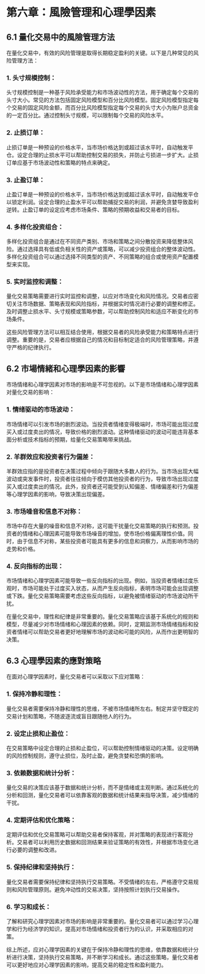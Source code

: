 # 第六章：風險管理和心理學因素

## 6.1 量化交易中的風險管理方法

在量化交易中，有效的风险管理是取得长期稳定盈利的关键。以下是几种常见的风险管理方法：

### 1. 头寸规模控制：

头寸规模控制是一种基于风险承受能力和市场波动性的方法，用于确定每个交易的头寸大小。常见的方法包括固定风险模型和百分比风险模型。固定风险模型指定每个交易的固定风险金额，而百分比风险模型指定每个交易的头寸大小为账户总资金的一定百分比。通过控制头寸规模，可以限制每个交易的风险水平。

### 2. 止损订单：

止损订单是一种预设的价格水平，当市场价格达到或超过该水平时，自动触发平仓。设定合理的止损水平可以帮助控制交易的损失，并防止亏损进一步扩大。止损订单应基于市场波动性和策略的特点来确定。

### 3. 止盈订单：

止盈订单是一种预设的价格水平，当市场价格达到或超过该水平时，自动触发平仓以锁定利润。设定合理的止盈水平可以帮助捕捉交易的利润，并避免贪婪导致盈利逆转。止盈订单的设定应考虑市场条件、策略的预期收益和交易者的目标。

### 4. 多样化投资组合：

多样化投资组合是通过在不同资产类别、市场和策略之间分散投资来降低整体风险。通过选择具有低或负相关性的资产或策略，可以减少投资组合的整体波动性。多样化投资组合可以通过选择不同类型的资产、不同策略的组合或使用资产配置模型来实现。

### 5. 实时监控和调整：

量化交易策略需要进行实时监控和调整，以应对市场变化和风险情况。交易者应密切关注市场数据、策略表现和风险指标，并根据实时情况进行必要的调整和修正。及时调整止损水平、头寸规模或策略参数，可以帮助控制风险和适应不断变化的市场条件。

这些风险管理方法可以相互结合使用，根据交易者的风险承受能力和策略特点进行调整。重要的是，交易者应根据自己的情况和目标制定适合的风险管理策略，并遵守严格的纪律执行。

## 6.2 市場情緒和心理學因素的影響

市场情绪和心理学因素对市场的影响是不可忽视的。以下是市场情绪和心理学因素对量化交易的影响：

### 1. 情绪驱动的市场波动：

市场情绪可以引发市场的剧烈波动。当投资者情绪变得极端时，市场可能出现过度买入或过度卖出的情况，导致价格的剧烈波动。这种情绪驱动的波动可能违背基本面分析或技术指标的预期，给量化交易策略带来挑战。

### 2. 羊群效应和投资者行为偏差：

羊群效应指的是投资者在决策过程中倾向于跟随大多数人的行为。当市场出现大幅波动或突发事件时，投资者往往倾向于模仿其他投资者的行为，导致市场出现过度买入或过度卖出的情况。此外，投资者还可能受到认知偏差、情绪偏差和行为偏差等心理学因素的影响，导致决策出现偏差。

### 3. 市场噪音和信息不对称：

市场中存在大量的噪音和信息不对称，这可能干扰量化交易策略的执行和预测。投资者的情绪和心理因素可能导致市场噪音的增加，使市场价格偏离理性价值。同时，由于信息不对称，某些投资者可能具有更多的信息和洞察力，从而影响市场的走势和价格。

### 4. 反向指标的出现：

市场情绪和心理学因素可能导致一些反向指标的出现。例如，当投资者情绪过度乐观时，市场可能处于过度买入状态，从而产生反向指标，表明市场可能会出现调整或下跌。量化交易策略需要考虑这些反向指标，以避免被情绪驱动的市场波动所干扰。

在量化交易中，理性和纪律是非常重要的。量化交易策略应该基于系统化的规则和模型，尽量减少对市场情绪和心理因素的依赖。同时，定期监测市场情绪指标和投资者情绪可以帮助交易者更好地理解市场的波动和可能的风险，从而作出更明智的决策。


## 6.3 心理學因素的應對策略
在面对心理学因素时，量化交易者可以采取以下应对策略：

### 1. 保持冷静和理性：

量化交易者需要保持冷静和理性的思维，不被市场情绪所左右。制定并坚守既定的交易计划和策略，不随波逐流或盲目跟随他人的行为。

### 2. 设定止损和止盈位：

在交易策略中设定合理的止损和止盈位，可以帮助控制情绪驱动的决策。设定明确的风险控制规则，遵守止损位，及时止盈，避免贪婪和恐惧的影响。

### 3. 依赖数据和统计分析：

量化交易的决策应该基于数据和统计分析，而不是情绪或主观判断。通过系统化的分析和回测，量化交易者可以依靠客观的数据和统计结果来指导决策，减少情绪的干扰。

### 4. 定期评估和优化策略：

定期评估和优化交易策略可以帮助交易者保持客观，并对策略的表现进行客观分析。交易者可以利用历史数据和回测结果来验证策略的有效性，并根据市场变化进行必要的调整和改进。

### 5. 保持纪律和坚持执行：

量化交易者需要保持纪律和坚持执行交易策略。不受情绪的左右，严格遵守交易规则和风险管理原则。避免冲动性的交易决策，坚持按照计划执行交易操作。

### 6. 学习和成长：

了解和研究心理学因素对市场的影响是非常重要的。量化交易者可以通过学习心理学和行为经济学的知识，提高对市场情绪和投资者行为的认识，并采取相应的对策。

综上所述，应对心理学因素的关键在于保持冷静和理性的思维，依靠数据和统计分析进行决策，坚持执行交易策略，并不断学习和成长。通过这些策略，量化交易者可以更好地应对心理学因素的影响，提高交易的稳定性和盈利能力。